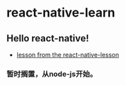 # react-native-learn
## Hello react-native!
+ [lesson from the react-native-lesson](https://github.com/vczero/react-native-lesson)
### 暂时搁置，从node-js开始。
